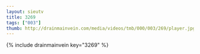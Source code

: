 ```yaml
--- 
layout: sieutv
title: 3269
tags: ["003"]
thumb: http://drainmainvein.com/media/videos/tmb/000/003/269/player.jpg
---
```

{% include drainmainvein key="3269" %} 
